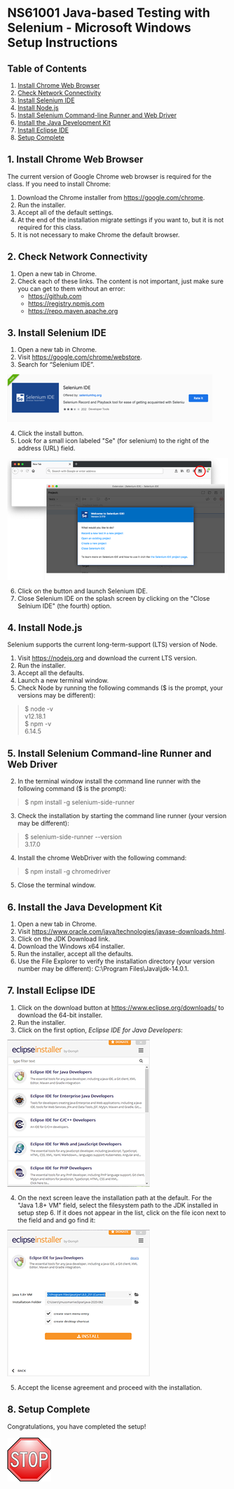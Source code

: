 <!-- ![](.common/nsbanner.png?raw=true) -->

# NS61001 Java-based Testing with Selenium - Microsoft Windows Setup Instructions

## Table of Contents

1. [Install Chrome Web Browser](#1.-install-chrome-web-browser)
2. [Check Network Connectivity](#2.-check-network-connectivity)
3. [Install Selenium IDE](#3.-install-selenium-ide)
4. [Install Node.js](#4.-install-node.js)
5. [Install Selenium Command-line Runner and Web Driver](#5.-install-selenium-command-line-runner-and-web-driver)
6. [Install the Java Development Kit](#6.-install-the-java-development-kit)
7. [Install Eclipse IDE](#7.-install-eclipse-ide)
8. [Setup Complete](#8.-setup-complete)

## 1. Install Chrome Web Browser

The current version of Google Chrome web browser is required for the class.
If you need to install Chrome:

1. Download the Chrome installer from https://google.com/chrome.
2. Run the installer.
3. Accept all of the default settings.
4. At the end of the installation migrate settings if you want to, but it is not required for this class.
5. It is not necessary to make Chrome the default browser.

## 2. Check Network Connectivity

1. Open a new tab in Chrome.
2. Check each of these links. The content is not important, just make sure you can get to them without an error:
    * https://github.com
    * https://registry.npmjs.com
    * https://repo.maven.apache.org

## 3. Install Selenium IDE

1. Open a new tab in Chrome.
2. Visit https://google.com/chrome/webstore.
3. Search for “Selenium IDE”.

![](.common/chrome-se-ide.png?raw=true)

4. Click the install button.
5. Look for a small icon labeled "Se" (for selenium) to the right of the address (URL) field.

![](.common/seleniumide-button.png?raw=true)

6. Click on the button and launch Selenium IDE.
7. Close Selenium IDE on the splash screen by clicking on the "Close Selnium IDE" (the fourth) option.

## 4. Install Node.js

Selenium supports the current long-term-support (LTS) version of Node.

1. Visit https://nodejs.org and download the current LTS version.
2. Run the installer.
3. Accept all the defaults.
4. Launch a new terminal window.
5. Check Node by running the following commands ($ is the prompt, your versions may be different):

> $ node -v<br/>
> v12.18.1<br/>
> $ npm -v<br/>
> 6.14.5<br/>

## 5. Install Selenium Command-line Runner and Web Driver

2. In the terminal window install the command line runner with the following command ($ is the prompt):

> $ npm install -g selenium-side-runner<br/>

3. Check the installation by starting the command line runner (your version may be different):

> $ selenium-side-runner --version<br/>
> 3.17.0<br/>

4. Install the chrome WebDriver with the following command:

> $ npm install -g chromedriver<br/>

5. Close the terminal window.

## 6. Install the Java Development Kit

1. Open a new tab in Chrome.
2. Visit https://www.oracle.com/java/technologies/javase-downloads.html.
3. Click on the JDK Download link.
4. Download the Windows x64 installer.
5. Run the installer, accept all the defaults.
6. Use the File Explorer to verify the installation directory (your version number may be different): C:\Program Files\Java\jdk-14.0.1.

## 7. Install Eclipse IDE

1. Click on the download button at https://www.eclipse.org/downloads/ to download the 64-bit installer.
2. Run the installer.
3. Click on the first option, *Eclipse IDE for Java Developers*:

![](.common/eclipse-installer.png?raw=true)

4. On the next screen leave the installation path at the default. For the "Java 1.8+ VM" field, select the filesystem path to the JDK installed in setup step 6. If it does not appear in the list, click on the file icon next to the field and and go find it:

![](.common/eclipse-jdk.png?raw=true)

5. Accept the license agreement and proceed with the installation.
 
## 8. Setup Complete

Congratulations, you have completed the setup!<br/>
<br/>
![](.common/stop_small.png?raw=true)

<!-- <hr>
Copyright © 2020 NextStep IT Training. All rights reserved. -->